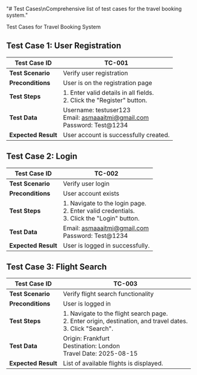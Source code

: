 "# Test Cases\nComprehensive list of test cases for the travel booking system." 

 Test Cases for Travel Booking System

## Test Case 1: User Registration
| **Test Case ID**  | TC-001                          |
|-------------------|---------------------------------|
| **Test Scenario** | Verify user registration       |
| **Preconditions** | User is on the registration page |
| **Test Steps**    | 1. Enter valid details in all fields. <br> 2. Click the "Register" button. |
| **Test Data**     | Username: testuser123 <br> Email: asmaaaitmi@gmail.com <br> Password: Test@1234 |
| **Expected Result** | User account is successfully created. |

## Test Case 2: Login
| **Test Case ID**  | TC-002                          |
|-------------------|---------------------------------|
| **Test Scenario** | Verify user login              |
| **Preconditions** | User account exists            |
| **Test Steps**    | 1. Navigate to the login page. <br> 2. Enter valid credentials. <br> 3. Click the "Login" button. |
| **Test Data**     | Email: asmaaaitmi@gmail.com <br> Password: Test@1234 |
| **Expected Result** | User is logged in successfully. |

## Test Case 3: Flight Search
| **Test Case ID**  | TC-003                          |
|-------------------|---------------------------------|
| **Test Scenario** | Verify flight search functionality |
| **Preconditions** | User is logged in              |
| **Test Steps**    | 1. Navigate to the flight search page. <br> 2. Enter origin, destination, and travel dates. <br> 3. Click "Search". |
| **Test Data**     | Origin: Frankfurt <br> Destination: London <br> Travel Date: 2025-08-15 |
| **Expected Result** | List of available flights is displayed. |
